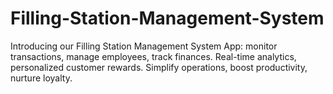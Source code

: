 # Filling-Station-Management-System
 Introducing our Filling Station Management System App: monitor transactions, manage employees, track finances. Real-time analytics, personalized customer rewards. Simplify operations, boost productivity, nurture loyalty.
